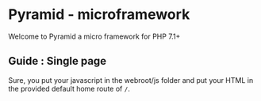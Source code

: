 # Pyramid - microframework

Welcome to Pyramid a micro framework for PHP 7.1+

## Guide : Single page

Sure, you put your javascript in the webroot/js folder and put your HTML in the provided default home route of `/`.
